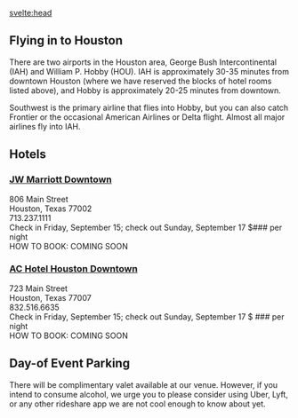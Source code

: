 <script>
  import { pageTitle } from '~/utils/pageTitle'
</script>

<!-- HEAD -->
<svelte:head>
  <title>{pageTitle('Travel & Accomodations')}</title>
  <meta name="description" content="Everything our out-of-town friends will need to best enjoy their Houston stay!" />
</svelte:head>

## Flying in to Houston
There are two airports in the Houston area, George Bush Intercontinental (IAH) and William P. Hobby (HOU). IAH is approximately 30-35 minutes from downtown Houston (where we have reserved the blocks of hotel rooms listed above), and Hobby is approximately 20-25 minutes from downtown.
 
Southwest is the primary airline that flies into Hobby, but you can also catch Frontier or the occasional American Airlines or Delta flight. Almost all major airlines fly into IAH.

## Hotels
### [JW Marriott Downtown](https://www.marriott.com/en-us/hotels/houdj-jw-marriott-houston-downtown/overview/)
806 Main Street  
Houston, Texas 77002  
713.237.1111  
Check in Friday, September 15; check out Sunday, September 17
$### per night  
HOW TO BOOK: COMING SOON
 
### [AC Hotel Houston Downtown](https://www.marriott.com/en-us/hotels/houac-ac-hotel-houston-downtown/overview/)
723 Main Street  
Houston, Texas 77007  
832.516.6635  
Check in Friday, September 15; check out Sunday, September 17
$ ### per night  
HOW TO BOOK: COMING SOON

## Day-of Event Parking
There will be complimentary valet available at our venue. However, if you intend to consume alcohol, we urge you to please consider using Uber, Lyft, or any other rideshare app we are not cool enough to know about yet.
